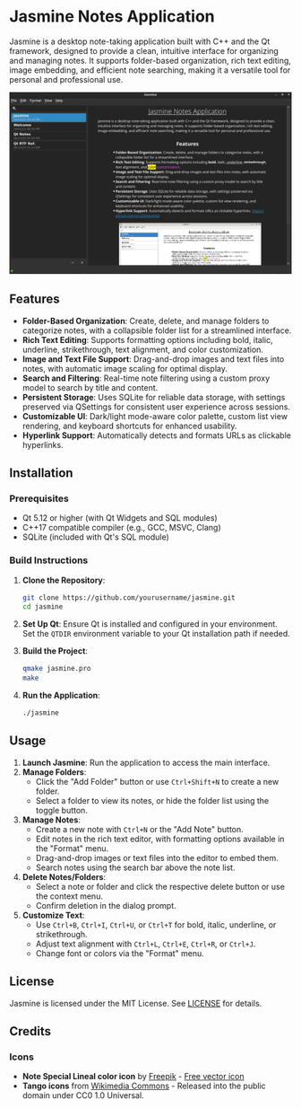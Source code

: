 # Jasmine Notes Application

Jasmine is a desktop note-taking application built with C++ and the Qt framework, designed to provide a clean, intuitive interface for organizing and managing notes. It supports folder-based organization, rich text editing, image embedding, and efficient note searching, making it a versatile tool for personal and professional use.

![Screenshot](images/screenshot.png)

## Features

- **Folder-Based Organization**: Create, delete, and manage folders to categorize notes, with a collapsible folder list for a streamlined interface.
- **Rich Text Editing**: Supports formatting options including bold, italic, underline, strikethrough, text alignment, and color customization.
- **Image and Text File Support**: Drag-and-drop images and text files into notes, with automatic image scaling for optimal display.
- **Search and Filtering**: Real-time note filtering using a custom proxy model to search by title and content.
- **Persistent Storage**: Uses SQLite for reliable data storage, with settings preserved via QSettings for consistent user experience across sessions.
- **Customizable UI**: Dark/light mode-aware color palette, custom list view rendering, and keyboard shortcuts for enhanced usability.
- **Hyperlink Support**: Automatically detects and formats URLs as clickable hyperlinks.

## Installation

### Prerequisites
- Qt 5.12 or higher (with Qt Widgets and SQL modules)
- C++17 compatible compiler (e.g., GCC, MSVC, Clang)
- SQLite (included with Qt's SQL module)

### Build Instructions
1. **Clone the Repository**:
   ```bash
   git clone https://github.com/yourusername/jasmine.git
   cd jasmine
   ```

2. **Set Up Qt**:
   Ensure Qt is installed and configured in your environment. Set the `QTDIR` environment variable to your Qt installation path if needed.

3. **Build the Project**:
   ```bash
   qmake jasmine.pro
   make
   ```

4. **Run the Application**:
   ```bash
   ./jasmine
   ```

## Usage

1. **Launch Jasmine**: Run the application to access the main interface.
2. **Manage Folders**:
   - Click the "Add Folder" button or use `Ctrl+Shift+N` to create a new folder.
   - Select a folder to view its notes, or hide the folder list using the toggle button.
3. **Manage Notes**:
   - Create a new note with `Ctrl+N` or the "Add Note" button.
   - Edit notes in the rich text editor, with formatting options available in the "Format" menu.
   - Drag-and-drop images or text files into the editor to embed them.
   - Search notes using the search bar above the note list.
4. **Delete Notes/Folders**:
   - Select a note or folder and click the respective delete button or use the context menu.
   - Confirm deletion in the dialog prompt.
5. **Customize Text**:
   - Use `Ctrl+B`, `Ctrl+I`, `Ctrl+U`, or `Ctrl+T` for bold, italic, underline, or strikethrough.
   - Adjust text alignment with `Ctrl+L`, `Ctrl+E`, `Ctrl+R`, or `Ctrl+J`.
   - Change font or colors via the "Format" menu.

## License
Jasmine is licensed under the MIT License. See [LICENSE](LICENSE) for details.

## Credits

### Icons
- **Note Special Lineal color icon** by [Freepik](https://www.freepik.com) - [Free vector icon](https://www.freepik.com/icon/note_4021693)
- **Tango icons** from [Wikimedia Commons](https://commons.wikimedia.org/wiki/Tango_icons) - Released into the public domain under CC0 1.0 Universal.
